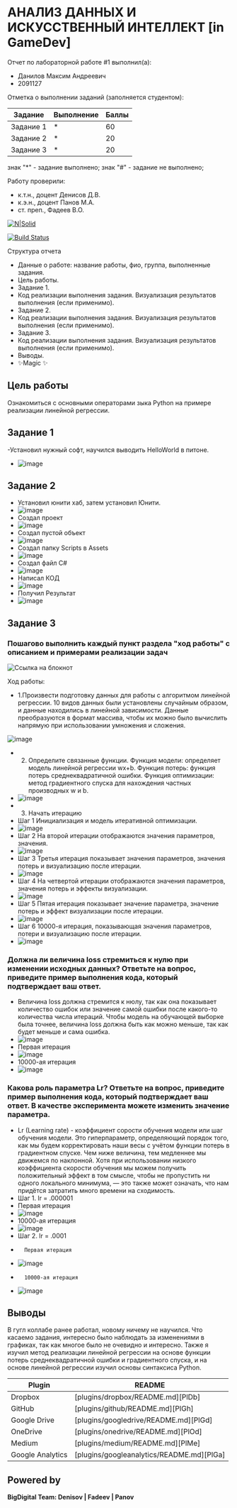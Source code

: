 # АНАЛИЗ ДАННЫХ И ИСКУССТВЕННЫЙ ИНТЕЛЛЕКТ [in GameDev]
Отчет по лабораторной работе #1 выполнил(а):
- Данилов Максим Андреевич
- 2091127

Отметка о выполнении заданий (заполняется студентом):

| Задание | Выполнение | Баллы |
| ------ | ------ | ------ |
| Задание 1 | * | 60 |
| Задание 2 | * | 20 |
| Задание 3 | * | 20 |

знак "*" - задание выполнено; знак "#" - задание не выполнено;

Работу проверили:
- к.т.н., доцент Денисов Д.В.
- к.э.н., доцент Панов М.А.
- ст. преп., Фадеев В.О.

[![N|Solid](https://cldup.com/dTxpPi9lDf.thumb.png)](https://nodesource.com/products/nsolid)

[![Build Status](https://travis-ci.org/joemccann/dillinger.svg?branch=master)](https://travis-ci.org/joemccann/dillinger)

Структура отчета

- Данные о работе: название работы, фио, группа, выполненные задания.
- Цель работы.
- Задание 1.
- Код реализации выполнения задания. Визуализация результатов выполнения (если применимо).
- Задание 2.
- Код реализации выполнения задания. Визуализация результатов выполнения (если применимо).
- Задание 3.
- Код реализации выполнения задания. Визуализация результатов выполнения (если применимо).
- Выводы.
- ✨Magic ✨

## Цель работы
Ознакомиться с основными операторами зыка Python на примере реализации линейной регрессии.

## Задание 1
-Установил нужный софт, научился выводить HelloWorld в питоне. 
- ![image](https://user-images.githubusercontent.com/80514942/192501737-7cd6b5ce-71fd-4b2e-9b41-8b6e37daa2a5.png)

## Задание 2
- Установил юнити хаб, затем установил Юнити. 
- ![image](https://user-images.githubusercontent.com/80514942/192501880-a30104f2-bb3b-4031-b073-cf5b2f5444ae.png)
- Создал проект
- ![image](https://user-images.githubusercontent.com/80514942/192501929-60b3fa2a-2226-4fac-889f-dc41b7c51288.png)
- Создал пустой объект 
- ![image](https://user-images.githubusercontent.com/80514942/192502024-25a0bf14-a46e-4793-87bc-9b30e3bd03c3.png)
- Создал папку Scripts в Assets 
- ![image](https://user-images.githubusercontent.com/80514942/192502168-572f42d0-b3cb-4a6c-995b-cbfc11630aee.png)
- Создал файл C#
- ![image](https://user-images.githubusercontent.com/80514942/192502270-d6131e39-7a30-466a-9578-92474afa91f0.png)
- Написал КОД 
- ![image](https://user-images.githubusercontent.com/80514942/192502320-1c025d35-a01b-414e-8f2c-8bb5d7dbf16e.png)
- Получил Результат 
- ![image](https://user-images.githubusercontent.com/80514942/192502383-eebf267d-9a43-4f67-95e7-c479f3791f01.png)

## Задание 3
### Пошагово выполнить каждый пункт раздела "ход работы" с описанием и примерами реализации задач

![Ссылка на блокнот](https://github.com/PyThOnFuLl/DA-in-GameDev-lab1/blob/main/GameDev_DA_Lab_1.ipynb)

Ход работы:
- 1.Произвести подготовку данных для работы с алгоритмом линейной регрессии. 10 видов данных были установлены случайным образом, и данные находились в линейной зависимости. Данные преобразуются в формат массива, чтобы их можно было вычислить напрямую при использовании умножения и сложения.


![image](https://user-images.githubusercontent.com/80514942/192485647-4110b24c-a3a1-4b08-9b42-eebd2a0b7f12.png)



- 2. Определите связанные функции. Функция модели: определяет модель линейной регрессии wx+b. Функция потерь: функция потерь среднеквадратичной ошибки. Функция оптимизации: метод градиентного спуска для нахождения частных производных w и b.
- ![image](https://user-images.githubusercontent.com/80514942/192486463-f9e02fe9-6150-4f97-8271-2de15016ee54.png)
- 3. Начать итерацию
-   Шаг 1 Инициализация и модель итеративной оптимизации.
-   ![image](https://user-images.githubusercontent.com/80514942/192486952-ca3d3af7-37ae-4617-9bbf-a1c854351a4b.png)
-   Шаг 2 На второй итерации отображаются значения параметров, значения.
-   ![image](https://user-images.githubusercontent.com/80514942/192487110-e2b55f5b-bbe6-4c8c-9a38-0fab3ce370b6.png)
-   Шаг 3 Третья итерация показывает значения параметров, значения потерь и визуализацию после итерации.
-   ![image](https://user-images.githubusercontent.com/80514942/192487268-1abc39eb-0ff5-4955-8cce-dac4ed88fc25.png)
-   Шаг 4 На четвертой итерации отображаются значения параметров, значения потерь и эффекты визуализации.
-   ![image](https://user-images.githubusercontent.com/80514942/192487452-b04ae8f0-3419-4a8e-9cb0-28361522ec6b.png)
-   Шаг 5 Пятая итерация показывает значение параметра, значение потерь и эффект визуализации после итерации.
-   ![image](https://user-images.githubusercontent.com/80514942/192487535-18f92e1c-55f6-450b-8a8e-da786a9f218d.png)
-   Шаг 6 10000-я итерация, показывающая значения параметров, потери и визуализацию после итерации.
-   ![image](https://user-images.githubusercontent.com/80514942/192487635-f949c30c-7b69-47bf-90fd-0b717ba7a141.png)


### Должна ли величина loss стремиться к нулю при изменении исходных данных? Ответьте на вопрос, приведите пример выполнения кода, который подтверждает ваш ответ.

- Величина loss должна стремится к нюлу, так как она показывает количество ошибок или значение самой ошибки после какого-то количества числа итераций. Чтобы модель на обучающей выборке была точнее, величина loss должна быть как можно меньше, так как будет меньше и сама ошибка. 
- ![image](https://user-images.githubusercontent.com/80514942/192489238-e30f21ab-11fa-4295-9c7b-ae3ae4da510a.png)
-  Первая итерация 
-  ![image](https://user-images.githubusercontent.com/80514942/192489853-9597293a-818b-4544-8647-44232d52bbdb.png)
-  10000-ая итерация 
-  ![image](https://user-images.githubusercontent.com/80514942/192490018-1576a267-9afc-49fe-a935-dfae6b18b40e.png)




### Какова роль параметра Lr? Ответьте на вопрос, приведите пример выполнения кода, который подтверждает ваш ответ. В качестве эксперимента можете изменить значение параметра.

- Lr (Learning rate) - коэффициент сорости обучения модели или шаг обучения модели. Это гиперпараметр, определяющий порядок того, как мы будем корректировать наши весы с учётом функции потерь в градиентном спуске. Чем ниже величина, тем медленнее мы движемся по наклонной. Хотя при использовании низкого коэффициента скорости обучения мы можем получить положительный эффект в том смысле, чтобы не пропустить ни одного локального минимума, — это также может означать, что нам придётся затратить много времени на сходимость.
-  Шаг 1. lr = .000001
-    Первая итерация
- ![image](https://user-images.githubusercontent.com/80514942/192492009-f7608192-f9b2-4990-b300-8f158a980133.png)
-    10000-ая итерация
- ![image](https://user-images.githubusercontent.com/80514942/192492157-4e09e922-6684-44c0-bf13-72629614ea3c.png)
-    Шаг 2. lr = .0001
-    	Первая итерация
- ![image](https://user-images.githubusercontent.com/80514942/192492396-87343f5a-6d5a-4093-91b3-6277ab871496.png)
-       10000-ая итерация 
- ![image](https://user-images.githubusercontent.com/80514942/192492593-93068852-c85e-4a90-a9c9-b9cddd29fbce.png)


## Выводы

В гугл коллабе ранее работал, новому ничему не научился. Что касаемо задания, интересно было наблюдать за изменениями в графиках, так как многое было не очевидно и интересно. Также я изучил метод реализации линейной регрессии на основе функции потерь среднеквадратичной ошибки и градиентного спуска, и на основе линейной регрессии изучил основы синтаксиса Python.

| Plugin | README |
| ------ | ------ |
| Dropbox | [plugins/dropbox/README.md][PlDb] |
| GitHub | [plugins/github/README.md][PlGh] |
| Google Drive | [plugins/googledrive/README.md][PlGd] |
| OneDrive | [plugins/onedrive/README.md][PlOd] |
| Medium | [plugins/medium/README.md][PlMe] |
| Google Analytics | [plugins/googleanalytics/README.md][PlGa] |

## Powered by

**BigDigital Team: Denisov | Fadeev | Panov**
